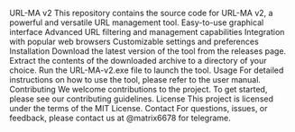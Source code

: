 URL-MA v2
This repository contains the source code for URL-MA v2, a powerful and versatile URL management tool.
Easy-to-use graphical interface
Advanced URL filtering and management capabilities
Integration with popular web browsers
Customizable settings and preferences
Installation
Download the latest version of the tool from the releases page.
Extract the contents of the downloaded archive to a directory of your choice.
Run the URL-MA-v2.exe file to launch the tool.
Usage
For detailed instructions on how to use the tool, please refer to the user manual.
Contributing
We welcome contributions to the project. To get started, please see our contributing guidelines.
License
This project is licensed under the terms of the MIT License.
Contact
For questions, issues, or feedback, please contact us at @matrix6678 for telegrame.
